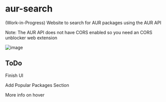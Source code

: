 # aur-search
(Work-in-Progress) Website to search for AUR packages using the AUR API

Note: The AUR API does not have CORS enabled so you need an CORS unblocker web extension

![image](https://github.com/0xGingi/aur-search/assets/104647854/a0fa0148-22b9-43d6-aa0d-25c7cd4c4776)


## ToDo
Finish UI

Add Popular Packages Section

More info on hover
